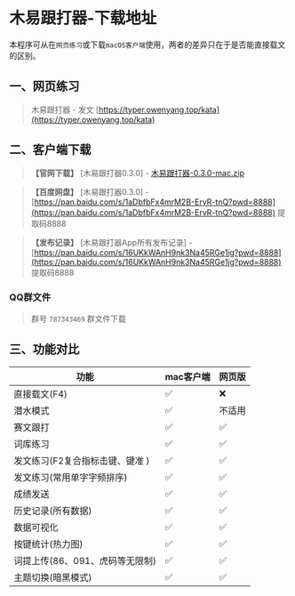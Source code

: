 # 木易跟打器-下载地址

本程序可从在`网页练习`或下载`macOS客户端`使用，两者的差异只在于是否能直接载文的区别。
## 一、网页练习
> 木易跟打器 - 发文 [https://typer.owenyang.top/kata](https://typer.owenyang.top/kata)

## 二、客户端下载
> **【官网下载】** [木易跟打器0.3.0] - [木易跟打器-0.3.0-mac.zip](https://static.owenyang.top/typers/%E6%9C%A8%E6%98%93%E8%B7%9F%E6%89%93%E5%99%A8-0.3.0-mac.zip)

> **【百度网盘】** [木易跟打器0.3.0] - [https://pan.baidu.com/s/1aDbfbFx4mrM2B-ErvR-tnQ?pwd=8888](https://pan.baidu.com/s/1aDbfbFx4mrM2B-ErvR-tnQ?pwd=8888) 提取码8888

> **【发布记录】** [木易跟打器App所有发布记录] - [https://pan.baidu.com/s/16UKkWAnH9nk3Na45RGe1jg?pwd=8888](https://pan.baidu.com/s/16UKkWAnH9nk3Na45RGe1jg?pwd=8888) 提取码8888

### QQ群文件
> 群号 `787343469` 群文件下载

## 三、功能对比

| 功能                            | mac客户端 | 网页版 |
|---------------------------------|-----------|--------|
| 直接载文(F4)                    | ✅         | ❌      |
| 潜水模式                        | ✅         | 不适用 |
| 赛文跟打                        | ✅         | ✅      |
| 词库练习                        | ✅         | ✅      |
| 发文练习(F2复合指标击键、键准 ) | ✅         | ✅      |
| 发文练习(常用单字字频排序)      | ✅         | ✅      |
| 成绩发送      | ✅         | ✅      |
| 历史记录(所有数据)              | ✅         | ✅      |
| 数据可视化                      | ✅         | ✅      |
| 按键统计(热力图)                | ✅         | ✅      |
| 词提上传(86、091、虎码等无限制) | ✅         | ✅      |
| 主题切换(暗黑模式)              | ✅         | ✅      |

